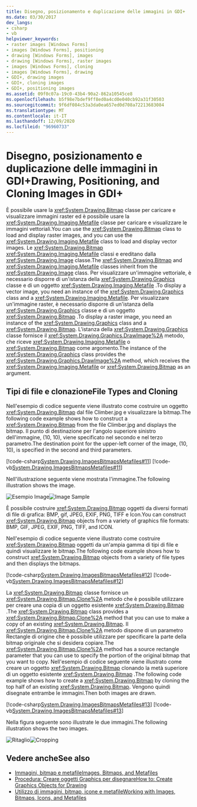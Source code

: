 ```yaml
---
title: Disegno, posizionamento e duplicazione delle immagini in GDI+
ms.date: 03/30/2017
dev_langs:
- csharp
- vb
helpviewer_keywords:
- raster images [Windows Forms]
- images [Windows Forms], positioning
- drawing [Windows Forms], images
- drawing [Windows Forms], raster images
- images [Windows Forms], cloning
- images [Windows Forms], drawing
- GDI+, drawing images
- GDI+, cloning images
- GDI+, positioning images
ms.assetid: 09f0c07a-19c0-43b4-90a2-862a10545ce8
ms.openlocfilehash: b5f98e7bdef9ff8ed0a4cd0e040cb92a31f30503
ms.sourcegitcommit: 9f6df084c53a3da0ea657ed0d708a72213683084
ms.translationtype: MT
ms.contentlocale: it-IT
ms.lasthandoff: 12/09/2020
ms.locfileid: "96960733"
---
```

# <a name="drawing-positioning-and-cloning-images-in-gdi"></a><span data-ttu-id="599d3-102">Disegno, posizionamento e duplicazione delle immagini in GDI+</span><span class="sxs-lookup"><span data-stu-id="599d3-102">Drawing, Positioning, and Cloning Images in GDI+</span></span>
<span data-ttu-id="599d3-103">È possibile usare la <xref:System.Drawing.Bitmap> classe per caricare e visualizzare immagini raster ed è possibile usare la <xref:System.Drawing.Imaging.Metafile> classe per caricare e visualizzare le immagini vettoriali.</span><span class="sxs-lookup"><span data-stu-id="599d3-103">You can use the <xref:System.Drawing.Bitmap> class to load and display raster images, and you can use the <xref:System.Drawing.Imaging.Metafile> class to load and display vector images.</span></span> <span data-ttu-id="599d3-104">Le <xref:System.Drawing.Bitmap> <xref:System.Drawing.Imaging.Metafile> classi e ereditano dalla <xref:System.Drawing.Image> classe.</span><span class="sxs-lookup"><span data-stu-id="599d3-104">The <xref:System.Drawing.Bitmap> and <xref:System.Drawing.Imaging.Metafile> classes inherit from the <xref:System.Drawing.Image> class.</span></span> <span data-ttu-id="599d3-105">Per visualizzare un'immagine vettoriale, è necessario disporre di un'istanza della <xref:System.Drawing.Graphics> classe e di un oggetto <xref:System.Drawing.Imaging.Metafile> .</span><span class="sxs-lookup"><span data-stu-id="599d3-105">To display a vector image, you need an instance of the <xref:System.Drawing.Graphics> class and a <xref:System.Drawing.Imaging.Metafile>.</span></span> <span data-ttu-id="599d3-106">Per visualizzare un'immagine raster, è necessario disporre di un'istanza della <xref:System.Drawing.Graphics> classe e di un oggetto <xref:System.Drawing.Bitmap> .</span><span class="sxs-lookup"><span data-stu-id="599d3-106">To display a raster image, you need an instance of the <xref:System.Drawing.Graphics> class and a <xref:System.Drawing.Bitmap>.</span></span> <span data-ttu-id="599d3-107">L'istanza della <xref:System.Drawing.Graphics> classe fornisce il <xref:System.Drawing.Graphics.DrawImage%2A> metodo, che riceve <xref:System.Drawing.Imaging.Metafile> o <xref:System.Drawing.Bitmap> come argomento.</span><span class="sxs-lookup"><span data-stu-id="599d3-107">The instance of the <xref:System.Drawing.Graphics> class provides the <xref:System.Drawing.Graphics.DrawImage%2A> method, which receives the <xref:System.Drawing.Imaging.Metafile> or <xref:System.Drawing.Bitmap> as an argument.</span></span>  
  
## <a name="file-types-and-cloning"></a><span data-ttu-id="599d3-108">Tipi di file e clonazione</span><span class="sxs-lookup"><span data-stu-id="599d3-108">File Types and Cloning</span></span>  
 <span data-ttu-id="599d3-109">Nell'esempio di codice seguente viene illustrato come costruire un oggetto <xref:System.Drawing.Bitmap> dal file Climber.jpg e visualizzare la bitmap.</span><span class="sxs-lookup"><span data-stu-id="599d3-109">The following code example shows how to construct a <xref:System.Drawing.Bitmap> from the file Climber.jpg and displays the bitmap.</span></span> <span data-ttu-id="599d3-110">Il punto di destinazione per l'angolo superiore sinistro dell'immagine, (10, 10), viene specificato nel secondo e nel terzo parametro.</span><span class="sxs-lookup"><span data-stu-id="599d3-110">The destination point for the upper-left corner of the image, (10, 10), is specified in the second and third parameters.</span></span>  
  
 [!code-csharp[System.Drawing.ImagesBitmapsMetafiles#11](~/samples/snippets/csharp/VS_Snippets_Winforms/System.Drawing.ImagesBitmapsMetafiles/CS/Class1.cs#11)]
 [!code-vb[System.Drawing.ImagesBitmapsMetafiles#11](~/samples/snippets/visualbasic/VS_Snippets_Winforms/System.Drawing.ImagesBitmapsMetafiles/VB/Class1.vb#11)]  
  
 <span data-ttu-id="599d3-111">Nell'illustrazione seguente viene mostrata l'immagine.</span><span class="sxs-lookup"><span data-stu-id="599d3-111">The following illustration shows the image.</span></span>  
  
 <span data-ttu-id="599d3-112">![Esempio Image](./media/aboutgdip03-art04.gif "AboutGdip03_Art04")</span><span class="sxs-lookup"><span data-stu-id="599d3-112">![Image Sample](./media/aboutgdip03-art04.gif "AboutGdip03_Art04")</span></span>  
  
 <span data-ttu-id="599d3-113">È possibile costruire <xref:System.Drawing.Bitmap> oggetti da diversi formati di file di grafica: BMP, gif, JPEG, EXIF, PNG, TIFF e Icon.</span><span class="sxs-lookup"><span data-stu-id="599d3-113">You can construct <xref:System.Drawing.Bitmap> objects from a variety of graphics file formats: BMP, GIF, JPEG, EXIF, PNG, TIFF, and ICON.</span></span>  
  
 <span data-ttu-id="599d3-114">Nell'esempio di codice seguente viene illustrato come costruire <xref:System.Drawing.Bitmap> oggetti da un'ampia gamma di tipi di file e quindi visualizzare le bitmap.</span><span class="sxs-lookup"><span data-stu-id="599d3-114">The following code example shows how to construct <xref:System.Drawing.Bitmap> objects from a variety of file types and then displays the bitmaps.</span></span>  
  
 [!code-csharp[System.Drawing.ImagesBitmapsMetafiles#12](~/samples/snippets/csharp/VS_Snippets_Winforms/System.Drawing.ImagesBitmapsMetafiles/CS/Class1.cs#12)]
 [!code-vb[System.Drawing.ImagesBitmapsMetafiles#12](~/samples/snippets/visualbasic/VS_Snippets_Winforms/System.Drawing.ImagesBitmapsMetafiles/VB/Class1.vb#12)]  
  
 <span data-ttu-id="599d3-115">La <xref:System.Drawing.Bitmap> classe fornisce un <xref:System.Drawing.Bitmap.Clone%2A> metodo che è possibile utilizzare per creare una copia di un oggetto esistente <xref:System.Drawing.Bitmap> .</span><span class="sxs-lookup"><span data-stu-id="599d3-115">The <xref:System.Drawing.Bitmap> class provides a <xref:System.Drawing.Bitmap.Clone%2A> method that you can use to make a copy of an existing <xref:System.Drawing.Bitmap>.</span></span> <span data-ttu-id="599d3-116">Il <xref:System.Drawing.Bitmap.Clone%2A> metodo dispone di un parametro Rectangle di origine che è possibile utilizzare per specificare la parte della bitmap originale che si desidera copiare.</span><span class="sxs-lookup"><span data-stu-id="599d3-116">The <xref:System.Drawing.Bitmap.Clone%2A> method has a source rectangle parameter that you can use to specify the portion of the original bitmap that you want to copy.</span></span> <span data-ttu-id="599d3-117">Nell'esempio di codice seguente viene illustrato come creare un oggetto <xref:System.Drawing.Bitmap> clonando la metà superiore di un oggetto esistente <xref:System.Drawing.Bitmap> .</span><span class="sxs-lookup"><span data-stu-id="599d3-117">The following code example shows how to create a <xref:System.Drawing.Bitmap> by cloning the top half of an existing <xref:System.Drawing.Bitmap>.</span></span> <span data-ttu-id="599d3-118">Vengono quindi disegnate entrambe le immagini.</span><span class="sxs-lookup"><span data-stu-id="599d3-118">Then both images are drawn.</span></span>  
  
 [!code-csharp[System.Drawing.ImagesBitmapsMetafiles#13](~/samples/snippets/csharp/VS_Snippets_Winforms/System.Drawing.ImagesBitmapsMetafiles/CS/Class1.cs#13)]
 [!code-vb[System.Drawing.ImagesBitmapsMetafiles#13](~/samples/snippets/visualbasic/VS_Snippets_Winforms/System.Drawing.ImagesBitmapsMetafiles/VB/Class1.vb#13)]  
  
 <span data-ttu-id="599d3-119">Nella figura seguente sono illustrate le due immagini.</span><span class="sxs-lookup"><span data-stu-id="599d3-119">The following illustration shows the two images.</span></span>  
  
 <span data-ttu-id="599d3-120">![Ritaglio](./media/aboutgdip03-art05.gif "AboutGdip03_Art05")</span><span class="sxs-lookup"><span data-stu-id="599d3-120">![Cropping](./media/aboutgdip03-art05.gif "AboutGdip03_Art05")</span></span>  
  
## <a name="see-also"></a><span data-ttu-id="599d3-121">Vedere anche</span><span class="sxs-lookup"><span data-stu-id="599d3-121">See also</span></span>

- [<span data-ttu-id="599d3-122">Immagini, bitmap e metafile</span><span class="sxs-lookup"><span data-stu-id="599d3-122">Images, Bitmaps, and Metafiles</span></span>](images-bitmaps-and-metafiles.md)
- [<span data-ttu-id="599d3-123">Procedura: Creare oggetti Graphics per disegnare</span><span class="sxs-lookup"><span data-stu-id="599d3-123">How to: Create Graphics Objects for Drawing</span></span>](how-to-create-graphics-objects-for-drawing.md)
- [<span data-ttu-id="599d3-124">Utilizzo di immagini, bitmap, icone e metafile</span><span class="sxs-lookup"><span data-stu-id="599d3-124">Working with Images, Bitmaps, Icons, and Metafiles</span></span>](working-with-images-bitmaps-icons-and-metafiles.md)

